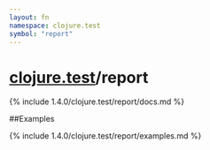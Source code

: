 ```yaml
---
layout: fn
namespace: clojure.test
symbol: "report"
---
```


# [clojure.test](../)/report

{% include 1.4.0/clojure.test/report/docs.md %}

##Examples

{% include 1.4.0/clojure.test/report/examples.md %}

